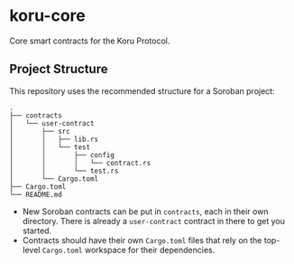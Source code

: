# koru-core

Core smart contracts for the Koru Protocol.

## Project Structure

This repository uses the recommended structure for a Soroban project:

```text
.
├── contracts
│   └── user-contract
│       ├── src
│       │   ├── lib.rs
│       │   └── test
│       │       ├── config
│       │       │   └── contract.rs
│       │       └── test.rs
│       └── Cargo.toml
├── Cargo.toml
└── README.md
```

- New Soroban contracts can be put in `contracts`, each in their own directory. There is already a `user-contract` contract in there to get you started.
- Contracts should have their own `Cargo.toml` files that rely on the top-level `Cargo.toml` workspace for their dependencies.

